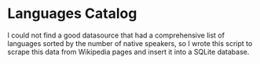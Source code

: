 # Languages Catalog

I could not find a good datasource that had a comprehensive list of languages sorted by the number of native speakers, so I wrote this script to scrape this data from Wikipedia pages and insert it into a SQLite database.
